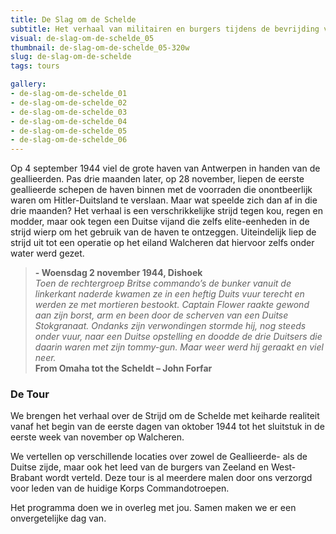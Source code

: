 ```yaml
---
title: De Slag om de Schelde
subtitle: Het verhaal van militairen en burgers tijdens de bevrijding van Zuidwest Nederland.
visual: de-slag-om-de-schelde_05
thumbnail: de-slag-om-de-schelde_05-320w
slug: de-slag-om-de-schelde
tags: tours

gallery:
- de-slag-om-de-schelde_01
- de-slag-om-de-schelde_02
- de-slag-om-de-schelde_03
- de-slag-om-de-schelde_04
- de-slag-om-de-schelde_05
- de-slag-om-de-schelde_06
---
```


Op 4 september 1944 viel de grote haven van Antwerpen in handen van de geallieerden. Pas drie maanden later, op 28 november, liepen de eerste geallieerde schepen de haven binnen met de voorraden die onontbeerlijk waren om Hitler-Duitsland te verslaan. Maar wat speelde zich dan af in die drie maanden? Het verhaal is een verschrikkelijke strijd tegen kou, regen en modder, maar ook tegen een Duitse vijand die zelfs elite-eenheden in de strijd wierp om het gebruik van de haven te ontzeggen. Uiteindelijk liep de strijd uit tot een operatie op het eiland Walcheren dat hiervoor zelfs onder water werd gezet.

>**- Woensdag 2 november 1944, Dishoek**  
*Toen de rechtergroep Britse commando’s de bunker vanuit de linkerkant naderde kwamen ze in een heftig Duits vuur terecht en werden ze met mortieren bestookt. Captain Flower raakte gewond aan zijn borst, arm en been door de scherven van een Duitse Stokgranaat. Ondanks zijn verwondingen stormde hij, nog steeds onder vuur, naar een Duitse opstelling en doodde de drie Duitsers die daarin waren met zijn tommy-gun. Maar weer werd hij geraakt en viel neer.*  
**From Omaha tot the Scheldt – John Forfar**

### De Tour
We brengen het verhaal over de Strijd om de Schelde met keiharde realiteit vanaf het begin van de eerste dagen van oktober 1944 tot het sluitstuk in de eerste week van november op Walcheren.

We vertellen op verschillende locaties over zowel de Geallieerde- als de Duitse zijde, maar ook het leed van de burgers van Zeeland en West-Brabant wordt verteld. Deze tour is al meerdere malen door ons verzorgd voor leden van de huidige 
Korps Commandotroepen.

Het programma doen we in overleg met jou. Samen maken we er een onvergetelijke dag van.

